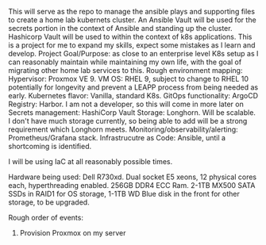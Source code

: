 This will serve as the repo to manage the ansible plays and supporting files to create a home lab kubernets cluster.
An Ansible Vault will be used for the secrets portion in the context of Ansible and standing up the cluster. Hashicorp Vault will be used to within the context of k8s applications.
This is a project for me to expand my skills, expect some mistakes as I learn and develop.
Project Goal/Purpose: as close to an enterprise level K8s setup as I can reasonably maintain while maintaining my own life, with the goal of migrating other home lab services to this.
Rough environment mapping:
Hypervisor: Proxmox VE 9.
VM OS: RHEL 9, subject to change to RHEL 10 potentially for longevity and prevent a LEAPP process from being needed as early.
Kubernetes flavor: Vanilla, standard K8s.
GitOps functionality: ArgoCD
Registry: Harbor. I am not a developer, so this will come in more later on
Secrets management: HashiCorp Vault
Storage: Longhorn. Will be scalable. I don't have much storage currently, so being able to add will be a strong requirement which Longhorn meets.
Monitoring/observability/alerting: Prometheus/Grafana stack.
Infrastrucutre as Code: Ansible, until a shortcoming is identified.

I will be using IaC at all reasonably possible times.

Hardware being used: Dell R730xd. Dual socket E5 xeons, 12 physical cores each, hyperthreading enabled. 256GB DDR4 ECC Ram. 2-1TB MX500 SATA SSDs in RAID1 for OS storage, 1-1TB WD Blue disk in the front for other storage, to be upgraded.

Rough order of events:

1. Provision Proxmox on my server
